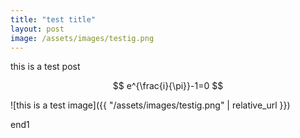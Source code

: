 ```yaml
---
title: "test title"
layout: post
image: /assets/images/testig.png
---
```


this is a test post

$$
e^{\frac{i}{\pi}}-1=0
$$

![this is a test image]({{ "/assets/images/testig.png" | relative_url }})

end1
